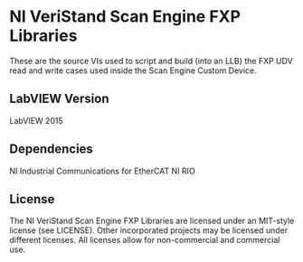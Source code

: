 # NI VeriStand Scan Engine FXP Libraries

These are the source VIs used to script and build (into an LLB) the FXP UDV read and write cases used inside the Scan Engine Custom Device.

## LabVIEW Version

LabVIEW 2015

## Dependencies

NI Industrial Communications for EtherCAT
NI RIO

## License

The NI VeriStand Scan Engine FXP Libraries are licensed under an MIT-style license (see LICENSE). Other incorporated projects may be licensed under different licenses. All licenses allow for non-commercial and commercial use.